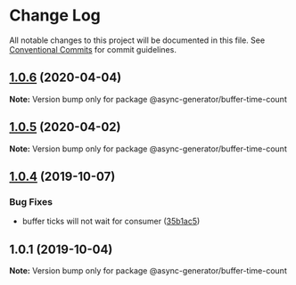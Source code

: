 # Change Log

All notable changes to this project will be documented in this file.
See [Conventional Commits](https://conventionalcommits.org) for commit guidelines.

## [1.0.6](https://github.com/tungv/async-generator/compare/@async-generator/buffer-time-count@1.0.5...@async-generator/buffer-time-count@1.0.6) (2020-04-04)

**Note:** Version bump only for package @async-generator/buffer-time-count

## [1.0.5](https://github.com/tungv/async-generator/compare/@async-generator/buffer-time-count@1.0.4...@async-generator/buffer-time-count@1.0.5) (2020-04-02)

**Note:** Version bump only for package @async-generator/buffer-time-count

## [1.0.4](https://github.com/tungv/async-generator/compare/@async-generator/buffer-time-count@1.0.3...@async-generator/buffer-time-count@1.0.4) (2019-10-07)

### Bug Fixes

- buffer ticks will not wait for consumer ([35b1ac5](https://github.com/tungv/async-generator/commit/35b1ac5))

## 1.0.1 (2019-10-04)

**Note:** Version bump only for package @async-generator/buffer-time-count
